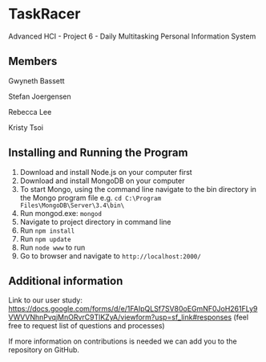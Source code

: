 # TaskRacer
Advanced HCI - Project 6 - Daily Multitasking Personal Information System

## Members
Gwyneth Bassett

Stefan Joergensen

Rebecca Lee

Kristy Tsoi

## Installing and Running the Program
1) Download and install Node.js on your computer first
2) Download and install MongoDB on your computer
3) To start Mongo, using the command line navigate to the bin directory in the Mongo program file e.g. `cd C:\Program Files\MongoDB\Server\3.4\bin\`
4) Run mongod.exe: `mongod`
5) Navigate to project directory in command line
6) Run `npm install`
7) Run `npm update`
8) Run `node www` to run
9) Go to browser and navigate to `http://localhost:2000/`

## Additional information
Link to our user study: https://docs.google.com/forms/d/e/1FAIpQLSf7SV80oEGmNF0JoH261FLy9VWVVNhnPvqjMnORvrC9TlKZyA/viewform?usp=sf_link#responses (feel free to request list of questions and processes)

If more information on contributions is needed we can add you to the repository on GitHub.
